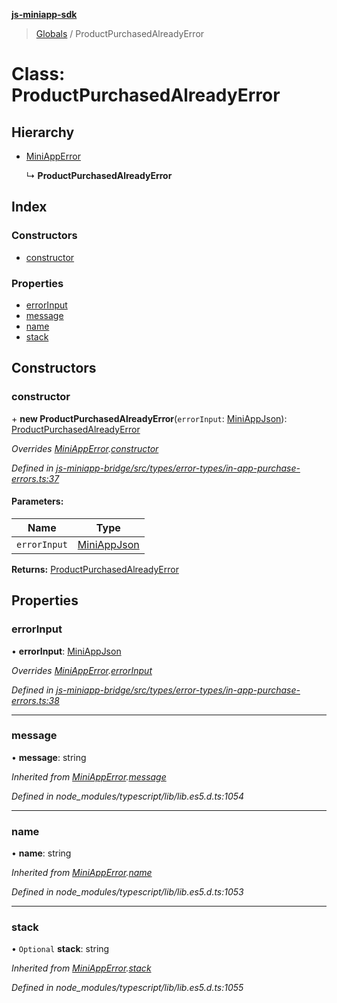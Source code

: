 **[js-miniapp-sdk](../README.md)**

> [Globals](../README.md) / ProductPurchasedAlreadyError

# Class: ProductPurchasedAlreadyError

## Hierarchy

* [MiniAppError](miniapperror.md)

  ↳ **ProductPurchasedAlreadyError**

## Index

### Constructors

* [constructor](productpurchasedalreadyerror.md#constructor)

### Properties

* [errorInput](productpurchasedalreadyerror.md#errorinput)
* [message](productpurchasedalreadyerror.md#message)
* [name](productpurchasedalreadyerror.md#name)
* [stack](productpurchasedalreadyerror.md#stack)

## Constructors

### constructor

\+ **new ProductPurchasedAlreadyError**(`errorInput`: [MiniAppJson](../interfaces/miniappjson.md)): [ProductPurchasedAlreadyError](productpurchasedalreadyerror.md)

*Overrides [MiniAppError](miniapperror.md).[constructor](miniapperror.md#constructor)*

*Defined in [js-miniapp-bridge/src/types/error-types/in-app-purchase-errors.ts:37](https://github.com/rakutentech/js-miniapp/blob/cac19e7/js-miniapp-bridge/src/types/error-types/in-app-purchase-errors.ts#L37)*

#### Parameters:

Name | Type |
------ | ------ |
`errorInput` | [MiniAppJson](../interfaces/miniappjson.md) |

**Returns:** [ProductPurchasedAlreadyError](productpurchasedalreadyerror.md)

## Properties

### errorInput

•  **errorInput**: [MiniAppJson](../interfaces/miniappjson.md)

*Overrides [MiniAppError](miniapperror.md).[errorInput](miniapperror.md#errorinput)*

*Defined in [js-miniapp-bridge/src/types/error-types/in-app-purchase-errors.ts:38](https://github.com/rakutentech/js-miniapp/blob/cac19e7/js-miniapp-bridge/src/types/error-types/in-app-purchase-errors.ts#L38)*

___

### message

•  **message**: string

*Inherited from [MiniAppError](miniapperror.md).[message](miniapperror.md#message)*

*Defined in node_modules/typescript/lib/lib.es5.d.ts:1054*

___

### name

•  **name**: string

*Inherited from [MiniAppError](miniapperror.md).[name](miniapperror.md#name)*

*Defined in node_modules/typescript/lib/lib.es5.d.ts:1053*

___

### stack

• `Optional` **stack**: string

*Inherited from [MiniAppError](miniapperror.md).[stack](miniapperror.md#stack)*

*Defined in node_modules/typescript/lib/lib.es5.d.ts:1055*
